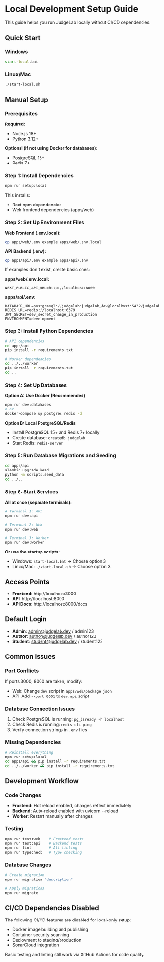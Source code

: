 # Local Development Setup Guide

This guide helps you run JudgeLab locally without CI/CD dependencies.

## Quick Start

### Windows
```cmd
start-local.bat
```

### Linux/Mac
```bash
./start-local.sh
```

## Manual Setup

### Prerequisites

**Required:**
- Node.js 18+
- Python 3.12+

**Optional (if not using Docker for databases):**
- PostgreSQL 15+
- Redis 7+

### Step 1: Install Dependencies

```bash
npm run setup:local
```

This installs:
- Root npm dependencies
- Web frontend dependencies (apps/web)

### Step 2: Set Up Environment Files

**Web Frontend (.env.local):**
```bash
cp apps/web/.env.example apps/web/.env.local
```

**API Backend (.env):**
```bash
cp apps/api/.env.example apps/api/.env
```

If examples don't exist, create basic ones:

**apps/web/.env.local:**
```
NEXT_PUBLIC_API_URL=http://localhost:8000
```

**apps/api/.env:**
```
DATABASE_URL=postgresql://judgelab:judgelab_dev@localhost:5432/judgelab
REDIS_URL=redis://localhost:6379
JWT_SECRET=dev_secret_change_in_production
ENVIRONMENT=development
```

### Step 3: Install Python Dependencies

```bash
# API dependencies
cd apps/api
pip install -r requirements.txt

# Worker dependencies  
cd ../../worker
pip install -r requirements.txt
cd ..
```

### Step 4: Set Up Databases

**Option A: Use Docker (Recommended)**
```bash
npm run dev:databases
# or
docker-compose up postgres redis -d
```

**Option B: Local PostgreSQL/Redis**
- Install PostgreSQL 15+ and Redis 7+ locally
- Create database: `createdb judgelab`
- Start Redis: `redis-server`

### Step 5: Run Database Migrations and Seeding

```bash
cd apps/api
alembic upgrade head
python -m scripts.seed_data
cd ../..
```

### Step 6: Start Services

**All at once (separate terminals):**
```bash
# Terminal 1: API
npm run dev:api

# Terminal 2: Web
npm run dev:web

# Terminal 3: Worker
npm run dev:worker
```

**Or use the startup scripts:**
- Windows: `start-local.bat` → Choose option 3
- Linux/Mac: `./start-local.sh` → Choose option 3

## Access Points

- **Frontend**: http://localhost:3000
- **API**: http://localhost:8000
- **API Docs**: http://localhost:8000/docs

## Default Login

- **Admin**: admin@judgelab.dev / admin123
- **Author**: author@judgelab.dev / author123  
- **Student**: student@judgelab.dev / student123

## Common Issues

### Port Conflicts
If ports 3000, 8000 are taken, modify:
- Web: Change `dev` script in `apps/web/package.json`
- API: Add `--port 8001` to `dev:api` script

### Database Connection Issues
1. Check PostgreSQL is running: `pg_isready -h localhost`
2. Check Redis is running: `redis-cli ping`
3. Verify connection strings in `.env` files

### Missing Dependencies
```bash
# Reinstall everything
npm run setup:local
cd apps/api && pip install -r requirements.txt
cd ../../worker && pip install -r requirements.txt
```

## Development Workflow

### Code Changes
- **Frontend**: Hot reload enabled, changes reflect immediately
- **Backend**: Auto-reload enabled with uvicorn --reload
- **Worker**: Restart manually after changes

### Testing
```bash
npm run test:web    # Frontend tests
npm run test:api    # Backend tests  
npm run lint        # All linting
npm run typecheck   # Type checking
```

### Database Changes
```bash
# Create migration
npm run migration "description"

# Apply migrations  
npm run migrate
```

## CI/CD Dependencies Disabled

The following CI/CD features are disabled for local-only setup:
- Docker image building and publishing
- Container security scanning
- Deployment to staging/production
- SonarCloud integration

Basic testing and linting still work via GitHub Actions for code quality.